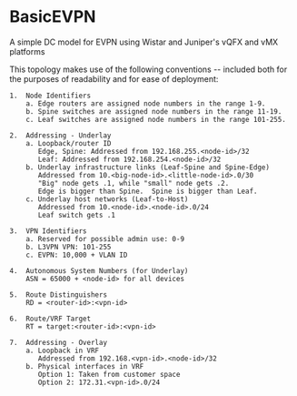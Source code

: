 # BasicEVPN
A simple DC model for EVPN using Wistar and Juniper's vQFX and vMX platforms

This topology makes use of the following conventions -- included both for
the purposes of readability and for ease of deployment:

    1.  Node Identifiers
        a. Edge routers are assigned node numbers in the range 1-9.
        b. Spine switches are assigned node numbers in the range 11-19.
        c. Leaf switches are assigned node numbers in the range 101-255.

    2.  Addressing - Underlay
        a. Loopback/router ID
           Edge, Spine: Addressed from 192.168.255.<node-id>/32
           Leaf: Addressed from 192.168.254.<node-id>/32
        b. Underlay infrastructure links (Leaf-Spine and Spine-Edge)
           Addressed from 10.<big-node-id>.<little-node-id>.0/30
           "Big" node gets .1, while "small" node gets .2.
           Edge is bigger than Spine.  Spine is bigger than Leaf.
        c. Underlay host networks (Leaf-to-Host)
           Addressed from 10.<node-id>.<node-id>.0/24
           Leaf switch gets .1

    3.  VPN Identifiers
        a. Reserved for possible admin use: 0-9
        b. L3VPN VPN: 101-255
        c. EVPN: 10,000 + VLAN ID

    4.  Autonomous System Numbers (for Underlay)
        ASN = 65000 + <node-id> for all devices

    5.  Route Distinguishers
        RD = <router-id>:<vpn-id>

    6.  Route/VRF Target
        RT = target:<router-id>:<vpn-id>

    7.  Addressing - Overlay
        a. Loopback in VRF
           Addressed from 192.168.<vpn-id>.<node-id>/32
        b. Physical interfaces in VRF
           Option 1: Taken from customer space
           Option 2: 172.31.<vpn-id>.0/24
